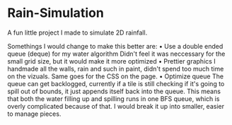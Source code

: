 # Rain-Simulation
A fun little project I made to simulate 2D rainfall.

Somethings I would change to make this better are:
  • Use a double ended queue (deque) for my water algorithm
      Didn't feel it was neccessary for the small grid size, but it would make it more optimized
  • Prettier graphics
      I handmade all the walls, rain and such in paint, didn't spend too much time on the vizuals. Same goes for the CSS on the page.
  • Optimize queue 
      The queue can get backlogged, currently if a tile is still checking if it's going to spill out of bounds, it just appends itself back into the queue.
      This means that both the water filling up and spilling runs in one BFS queue, which is overly complicated because of that. I would break it up into smaller,
      easier to manage pieces.
      
